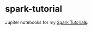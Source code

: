 # spark-tutorial
Jupiter notebooks for my [Spark Tutorials](https://zemuldo.com/blog/learn-spark-with-me-5fa6a6442333db356cf0ca94).
